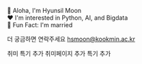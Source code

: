 🤟 Aloha, I'm Hyunsil Moon  
❤️ I'm interested in Python, AI, and Bigdata  
🫢 Fun Fact: I'm married  

더 궁금하면 연락주세요 hsmoon@kookmin.ac.kr

취미 특기 추가
취미페이지 추가
특기 추가
